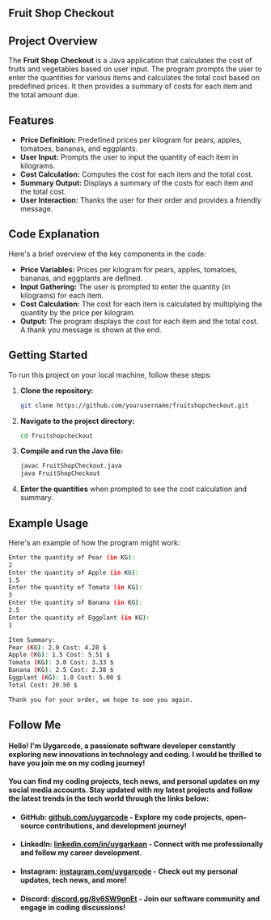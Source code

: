 ## Fruit Shop Checkout

## Project Overview

The **Fruit Shop Checkout** is a Java application that calculates the cost of fruits and vegetables based on user input. The program prompts the user to enter the quantities for various items and calculates the total cost based on predefined prices. It then provides a summary of costs for each item and the total amount due.

## Features

- **Price Definition:** Predefined prices per kilogram for pears, apples, tomatoes, bananas, and eggplants.
- **User Input:** Prompts the user to input the quantity of each item in kilograms.
- **Cost Calculation:** Computes the cost for each item and the total cost.
- **Summary Output:** Displays a summary of the costs for each item and the total cost.
- **User Interaction:** Thanks the user for their order and provides a friendly message.

## Code Explanation

Here's a brief overview of the key components in the code:

- **Price Variables:** Prices per kilogram for pears, apples, tomatoes, bananas, and eggplants are defined.
- **Input Gathering:** The user is prompted to enter the quantity (in kilograms) for each item.
- **Cost Calculation:** The cost for each item is calculated by multiplying the quantity by the price per kilogram.
- **Output:** The program displays the cost for each item and the total cost. A thank you message is shown at the end.

## Getting Started

To run this project on your local machine, follow these steps:

1. **Clone the repository:**

    ```bash
    git clone https://github.com/yourusername/fruitshopcheckout.git
    ```

2. **Navigate to the project directory:**

    ```bash
    cd fruitshopcheckout
    ```

3. **Compile and run the Java file:**

    ```bash
    javac FruitShopCheckout.java
    java FruitShopCheckout
    ```

4. **Enter the quantities** when prompted to see the cost calculation and summary.

## Example Usage

Here's an example of how the program might work:

```bash
Enter the quantity of Pear (in KG): 
2
Enter the quantity of Apple (in KG): 
1.5
Enter the quantity of Tomato (in KG): 
3
Enter the quantity of Banana (in KG): 
2.5
Enter the quantity of Eggplant (in KG): 
1

Item Summary:
Pear (KG): 2.0 Cost: 4.28 $ 
Apple (KG): 1.5 Cost: 5.51 $ 
Tomato (KG): 3.0 Cost: 3.33 $ 
Banana (KG): 2.5 Cost: 2.38 $ 
Eggplant (KG): 1.0 Cost: 5.00 $ 
Total Cost: 20.50 $ 

Thank you for your order, we hope to see you again.
```

 ## Follow Me

#### Hello! I'm **Uygarcode**, a passionate software developer constantly exploring new innovations in technology and coding. I would be thrilled to have you join me on my coding journey!

#### You can find my coding projects, tech news, and personal updates on my social media accounts. Stay updated with my latest projects and follow the latest trends in the tech world through the links below: 

- #### **GitHub:** [github.com/uygarcode](https://github.com/uygarcode) - Explore my code projects, open-source contributions, and development journey!
- #### **LinkedIn:** [linkedin.com/in/uygarkaan](https://linkedin.com/in/uygarkaan) - Connect with me professionally and follow my career development.
- #### **Instagram:** [instagram.com/uygarcode](https://instagram.com/uygarcode) - Check out my personal updates, tech news, and more!
- #### **Discord:** [discord.gg/8v6SW9gnEt](https://discord.gg/8v6SW9gnEt) - Join our software community and engage in coding discussions!
